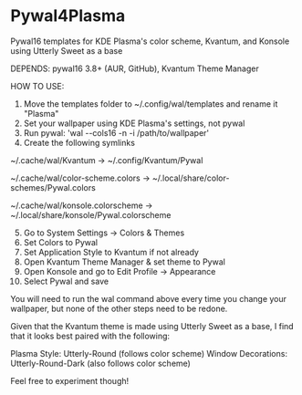 # Pywal4Plasma
Pywal16 templates for KDE Plasma's color scheme, Kvantum, and Konsole using Utterly Sweet as a base

DEPENDS: pywal16 3.8+ (AUR, GitHub), Kvantum Theme Manager

HOW TO USE:

1. Move the templates folder to ~/.config/wal/templates and rename it "Plasma"
2. Set your wallpaper using KDE Plasma's settings, not pywal
3. Run pywal: 'wal --cols16 -n -i /path/to/wallpaper'
4. Create the following symlinks

~/.cache/wal/Kvantum -> ~/.config/Kvantum/Pywal

~/.cache/wal/color-scheme.colors -> ~/.local/share/color-schemes/Pywal.colors

~/.cache/wal/konsole.colorscheme -> ~/.local/share/konsole/Pywal.colorscheme

5. Go to System Settings -> Colors & Themes
6. Set Colors to Pywal
7. Set Application Style to Kvantum if not already
8. Open Kvantum Theme Manager & set theme to Pywal
9. Open Konsole and go to Edit Profile -> Appearance
10. Select Pywal and save

You will need to run the wal command above every time you change your wallpaper, but none of the other steps need to be redone.

Given that the Kvantum theme is made using Utterly Sweet as a base, I find that it looks best paired with the following:

Plasma Style: Utterly-Round (follows color scheme)
Window Decorations: Utterly-Round-Dark (also follows color scheme)

Feel free to experiment though!
